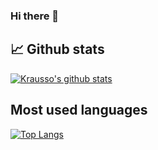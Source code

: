 ### Hi there 👋

<!--
**e6voe9/e6voe9** is a ✨ _special_ ✨ repository because its `README.md` (this file) appears on your GitHub profile.

Here are some ideas to get you started:

- 🔭 I’m currently working on ...
- 🌱 I’m currently learning ...
- 👯 I’m looking to collaborate on ...
- 🤔 I’m looking for help with ...
- 💬 Ask me about ...
- 📫 How to reach me: ...
- 😄 Pronouns: ...
- ⚡ Fun fact: ...
-->
## 📈 Github stats
[![Krausso's github stats](https://github-readme-stats.vercel.app/api?username=e6voe9&count_private=true&show_icons=true&theme=chartreuse-dark&hide_border=true&hide_title=true)](https://github.com/anuraghazra/github-readme-stats)


## Most used languages
[![Top Langs](https://github-readme-stats.vercel.app/api/top-langs/?username=e6voe9&theme=chartreuse-dark&langs_count=8&layout=compact)](https://github.com/anuraghazra/github-readme-stats)
